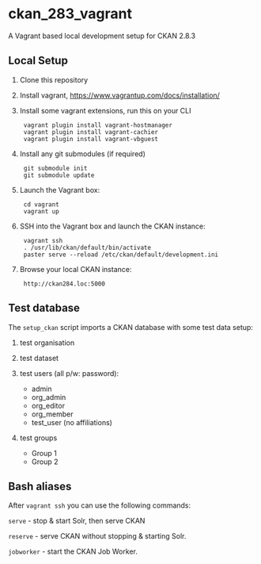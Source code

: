 # ckan_283_vagrant
A Vagrant based local development setup for CKAN 2.8.3

## Local Setup

1. Clone this repository

1. Install vagrant, https://www.vagrantup.com/docs/installation/

1. Install some vagrant extensions, run this on your CLI

        vagrant plugin install vagrant-hostmanager
        vagrant plugin install vagrant-cachier
        vagrant plugin install vagrant-vbguest

1. Install any git submodules (if required)

        git submodule init
        git submodule update

6. Launch the Vagrant box:

        cd vagrant
        vagrant up

7. SSH into the Vagrant box and launch the CKAN instance:

        vagrant ssh
        . /usr/lib/ckan/default/bin/activate
        paster serve --reload /etc/ckan/default/development.ini
  
8. Browse your local CKAN instance:

        http://ckan284.loc:5000

## Test database

The `setup_ckan` script imports a CKAN database with some test data setup:

1. test organisation

1. test dataset

1. test users (all p/w: password):

    - admin
    - org_admin
    - org_editor
    - org_member
    - test_user (no affiliations)

1. test groups

    - Group 1
    - Group 2

## Bash aliases

After `vagrant ssh` you can use the following commands:

`serve` - stop & start Solr, then serve CKAN

`reserve` - serve CKAN without stopping & starting Solr.

`jobworker` - start the CKAN Job Worker.
